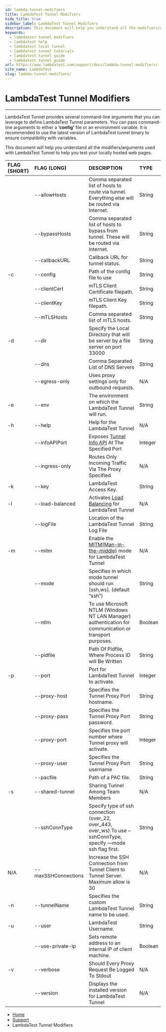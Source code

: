 ```yaml
---
id: lambda-tunnel-modifiers
title: LambdaTest Tunnel Modifiers
hide_title: true
sidebar_label: LambdaTest Tunnel Modifiers
description: This document will help you understand all the modifiers/arguments used with LambdaTest Tunnel to help you test your locally hosted web pages.
keywords:
  - lambdatest tunnel modifiers
  - lambdatest help
  - lambdatest local tunnel
  - lambdatest tunnel tutorials
  - lambdatest tunnel guide
  - lambdatest tunnel guide
url: https://www.lambdatest.com/support/docs/lambda-tunnel-modifiers/
site_name: LambdaTest
slug: lambda-tunnel-modifiers/
---
```


<script type="application/ld+json"
      dangerouslySetInnerHTML={{ __html: JSON.stringify({
       "@context": "https://schema.org",
        "@type": "BreadcrumbList",
        "itemListElement": [{
          "@type": "ListItem",
          "position": 1,
          "name": "LambdaTest",
          "item": "https://www.lambdatest.com"
        },{
          "@type": "ListItem",
          "position": 2,
          "name": "Support",
          "item": "https://www.lambdatest.com/support/docs/"
        },{
          "@type": "ListItem",
          "position": 3,
          "name": "LambdaTest Tunnel Modifiers",
          "item": "https://www.lambdatest.com/support/docs/lambda-tunnel-modifiers/"
        }]
      })
    }}
></script>

# LambdaTest Tunnel Modifiers

---

LambdaTest Tunnel provides several command-line arguments that you can leverage to define LambdaTest Tunnel parameters. You can pass command-line arguments to either a **‘config’** file or an environment variable. It is recommended to use the latest version of LambdaTest tunnel binary to ensure compatibility with variables.

This document will help you understand all the modifiers/arguments used with LambdaTest Tunnel to help you test your locally hosted web pages.

| FLAG (SHORT) | FLAG (LONG)     | DESCRIPTION                                                                                                                                         | TYPE    |
| :----------- | :-------------- | :-------------------------------------------------------------------------------------------------------------------------------------------------- | :------ |
|            | --allowHosts        |   Comma separated list of hosts to route via tunnel. Everything else will be routed via Internet.  | String  |
|              | --bypassHosts   | Comma separated list of hosts to bypass from tunnel. These will be routed via internet.                                                             | String  |
|              | --callbackURL   | Callback URL for tunnel status.                                                                                                                     | String  |
| -c           | --config        | Path of the config file to use                                                                                                                      | String  |
|            | --clientCert        |  mTLS Client Certificate filepath.  | String  |
|            | --clientKey       |  mTLS Client Key filepath.  | String  |
|            | --mTLSHosts       | Comma separated list of mTLS hosts.  | String  |
| -d           | --dir           | Specify the Local Directory that will be server by a file server on port 33000                                                                      | String  |
|              | --dns           | Comma Separated List of DNS Servers                                                                                                                 | String  |
|              | --egress-only   | Uses proxy settings only for outbound requests.                                                                                                     | N/A     |
| -e           | --env           | The environment on which the LambdaTest Tunnel will run.                                                                                            | String  |
| -h           | --help          | Help for the LambdaTest Tunnel                                                                                                                      | N/A     |
|              | --infoAPIPort   | Exposes [Tunnel Info API](https://www.lambdatest.com/support/docs/advanced-tunnel-features/#tunnelinfoapis) At The Specified Port                   | Integer |
|              | --ingress-only  | Routes Only Incoming Traffic Via The Proxy Specified                                                                                                | N/A     |
| -k           | --key           | LambdaTest Access Key.                                                                                                                              | String  |
| -l           | --load-balanced | Activates [Load Balancing](https://www.lambdatest.com/support/docs/load-balancing-in-lambda-tunnel/) for LambdaTest Tunnel                          | N/A     |
|              | --logFile       | Location of the LambdaTest Tunnel Log File                                                                                                          | String  |
| -m           | --mitm          | Enable the [MITM(Man-in-the-middle)](https://www.lambdatest.com/support/docs/advanced-tunnel-features/#mitmlocaltesting) mode for LambdaTest Tunnel | N/A     |
|              | --mode          | Specifies in which mode tunnel should run [ssh,ws]. (default “ssh”)                                                                                 | String  |
|              | --ntlm          | To use Microsoft NTLM (Windows NT LAN Manager) authentication for communication or transport purposes.                                                  | Boolean |
|              | --pidfile       | Path Of Pidfile, Where Process ID will Be Written                                                                                                   | String  |
| -p           | --port          | Port for LambdaTest Tunnel to activate.                                                                                                             | Integer |
|              | --proxy-host    | Specifies the Tunnel Proxy Port hostname.                                                                                                           | String  |
|              | --proxy-pass    | Specifies the Tunnel Proxy Port password.                                                                                                           | String  |
|              | --proxy-port    | Specifies the port number where Tunnel proxy will activate.                                                                                         | Integer |
|              | --proxy-user    | Specifies the Tunnel Proxy Port username                                                                                                            | String  |
|            | --pacfile        |  Path of a PAC file.  | String  |
| -s           | --shared-tunnel | Sharing Tunnel Among Team Members                                                                                                                   | N/A     |
|              | --sshConnType   | Specify type of ssh connection (over_22, over_443, over_ws).To use –sshConnType, specify ––mode ssh flag first.                                     | String  |
| N/A | --maxSSHConnections | Increase the SSH Connection from Tunnel Client to Tunnel Server. Maximum allow is 30 | N/A |
| -n           | --tunnelName    | Specifies the custom LambdaTest Tunnel name to be used.                                                                                             | String  |
| -u           | --user          | LambdaTest Username.                                                                                                                                | String  |
|              | --use-private-ip         | Sets remote address to an internal IP of client machine.                                                                                      | Boolean  |
| -v           | --verbose       | Should Every Proxy Request Be Logged To Stdout                                                                                                      | N/A     |
|              | --version       | Displays the installed version for LambdaTest Tunnel                                                                                                | N/A     |

<nav aria-label="breadcrumbs">
  <ul className="breadcrumbs">
    <li className="breadcrumbs__item">
      <a className="breadcrumbs__link" href="https://www.lambdatest.com">
        Home
      </a>
    </li>
    <li className="breadcrumbs__item">
      <a className="breadcrumbs__link" target="_self" href="https://www.lambdatest.com/support/docs/">
        Support
      </a>
    </li>
    <li className="breadcrumbs__item breadcrumbs__item--active">
      <span className="breadcrumbs__link">
        LambdaTest Tunnel Modifiers
      </span>
    </li>
  </ul>
</nav>
